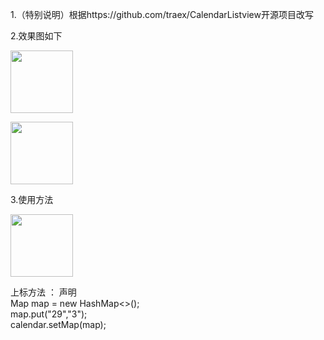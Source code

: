 <p>1.（特别说明）根据https://github.com/traex/CalendarListview开源项目改写</p>
<p>2.效果图如下</p>
<p>
<img width="100" src="/Users/sailzhang/Desktop/1.jpg/">
</p>
<p>
<img width="100" src="/Users/sailzhang/Desktop/2.jpg/">
</p>

</p>3.使用方法</p>
<img width="100" src="/Users/sailzhang/Desktop/3.png/">
<p>上标方法 ：
声明</br>Map<String,String> map = new HashMap<>();</br>
map.put("29","3");</br>
calendar.setMap(map);</p>
